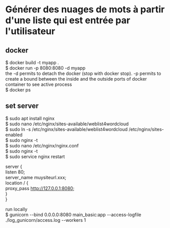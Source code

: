 # Générer des nuages de mots à partir d'une liste qui est entrée par l'utilisateur

## docker 
$ docker build -t myapp .  
$ docker run -p 8080:8080 -d myapp  
the -d permits to detach the docker (stop with docker stop). -p permits to create a bound between the inside and the outside ports of docker container
to see active process  
$ docker ps  
  
## set server  
$ sudo apt install nginx  
$ sudo nano /etc/nginx/sites-available/weblist4wordcloud  
$ sudo ln -s /etc/nginx/sites-available/weblist4wordcloud /etc/nginx/sites-enabled  
$ sudo nginx -t  
$ sudo nano /etc/nginx/nginx.conf  
$ sudo nginx -t  
$ sudo service nginx restart  

 server {  
    listen 80;  
    server_name muysiteurl.xxx;  
    location / {  
        proxy_pass http://127.0.0.1:8080;  
    }  
}  
  
run locally  
$ gunicorn --bind 0.0.0.0:8080 main_basic:app --access-logfile ./log_gunicorn/access.log --workers 1  
   
